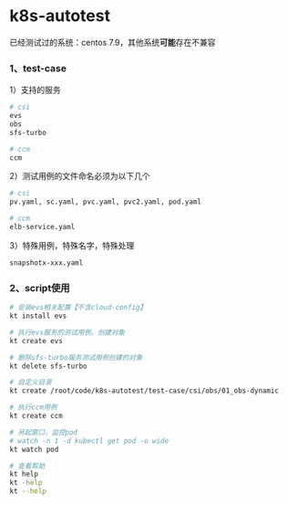 # k8s-autotest

已经测试过的系统：centos 7.9，其他系统**可能**存在不兼容
### 1、test-case
1）支持的服务
```bash
# csi
evs
obs
sfs-turbo

# ccm
ccm
```

2）测试用例的文件命名必须为以下几个
```bash
# csi
pv.yaml, sc.yaml, pvc.yaml, pvc2.yaml, pod.yaml

# ccm
elb-service.yaml
```

3）特殊用例，特殊名字，特殊处理
```txt
snapshotx-xxx.yaml
```

### 2、script使用
```bash
# 安装evs相关配置【不含cloud-config】
kt install evs

# 执行evs服务的测试用例，创建对象
kt create evs

# 删除sfs-turbo服务测试用例创建的对象
kt delete sfs-turbo

# 自定义目录
kt create /root/code/k8s-autotest/test-case/csi/obs/01_obs-dynamic

# 执行ccm用例
kt create ccm

# 另起窗口，监控pod
# watch -n 1 -d kubectl get pod -o wide
kt watch pod

# 查看帮助
kt help
kt -help
kt --help
```
